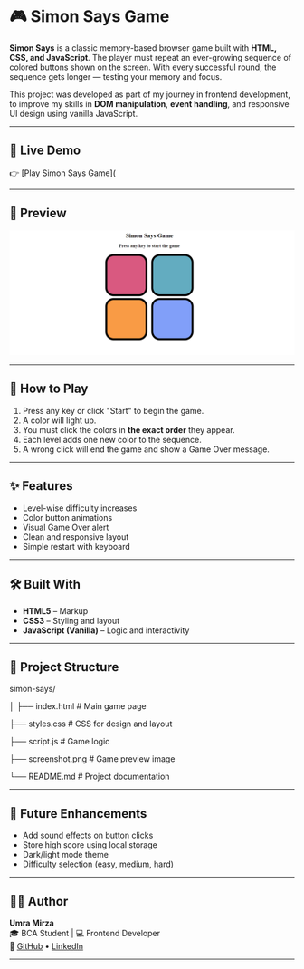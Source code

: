 # 🎮 Simon Says Game

**Simon Says** is a classic memory-based browser game built with **HTML, CSS, and JavaScript**. The player must repeat an ever-growing sequence of colored buttons shown on the screen. With every successful round, the sequence gets longer — testing your memory and focus.

This project was developed as part of my journey in frontend development, to improve my skills in **DOM manipulation**, **event handling**, and responsive UI design using vanilla JavaScript.

---

## 🔗 Live Demo

👉 [Play Simon Says Game](

---

## 📸 Preview

![Simon Says Game Preview](Screenshot.png)

---

## 🧠 How to Play

1. Press any key or click "Start" to begin the game.
2. A color will light up.
3. You must click the colors in **the exact order** they appear.
4. Each level adds one new color to the sequence.
5. A wrong click will end the game and show a Game Over message.

---

## ✨ Features

- Level-wise difficulty increases
- Color button animations
- Visual Game Over alert
- Clean and responsive layout
- Simple restart with keyboard

---

## 🛠️ Built With

- **HTML5** – Markup
- **CSS3** – Styling and layout
- **JavaScript (Vanilla)** – Logic and interactivity

---

## 📁 Project Structure

simon-says/

│
├── index.html # Main game page

├── styles.css # CSS for design and layout

├── script.js # Game logic

├── screenshot.png # Game preview image

└── README.md # Project documentation


---

## 🚀 Future Enhancements

- Add sound effects on button clicks  
- Store high score using local storage  
- Dark/light mode theme  
- Difficulty selection (easy, medium, hard)

---

## 🙋‍♀️ Author

**Umra Mirza**  
🎓 BCA Student | 💻 Frontend Developer  
🔗 [GitHub](https://github.com/umramirza) • [LinkedIn](https://www.linkedin.com/in/umra-mirza-4525962a2)

---